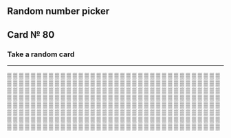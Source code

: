 ## Random number picker 

## Card № 80

### Take a random card
----
[▒](85.md) [▒](82.md) [▒](9.md) [▒](69.md) [▒](82.md) [▒](21.md) [▒](58.md) [▒](95.md) [▒](98.md) [▒](55.md) [▒](63.md) [▒](18.md) [▒](51.md) [▒](93.md) [▒](75.md) [▒](95.md) [▒](62.md) [▒](4.md) [▒](29.md) [▒](38.md) [▒](0.md) [▒](25.md) [▒](29.md) [▒](81.md) [▒](39.md) [▒](8.md) [▒](77.md) [▒](31.md) [▒](52.md) [▒](70.md) [▒](49.md) [▒](20.md) [▒](97.md) [▒](22.md) [▒](67.md) [▒](13.md) [▒](27.md) [▒](40.md) [▒](98.md) [▒](18.md) [▒](38.md) [▒](23.md) [▒](26.md) [▒](56.md) [▒](5.md) [▒](15.md) [▒](75.md) [▒](42.md) [▒](23.md) [▒](18.md) [▒](59.md) [▒](93.md) [▒](91.md) [▒](58.md) [▒](61.md) [▒](88.md) [▒](66.md) [▒](88.md) [▒](41.md) [▒](45.md) [▒](21.md) [▒](42.md) [▒](97.md) [▒](63.md) [▒](58.md) [▒](90.md) [▒](76.md) [▒](48.md) [▒](57.md) [▒](56.md) [▒](19.md) [▒](90.md) [▒](79.md) [▒](58.md) [▒](82.md) [▒](69.md) [▒](8.md) [▒](19.md) [▒](36.md) [▒](16.md) [▒](18.md) [▒](9.md) [▒](33.md) [▒](31.md) [▒](80.md) [▒](16.md) [▒](47.md) [▒](1.md) [▒](92.md) [▒](79.md) [▒](35.md) [▒](22.md) [▒](94.md) [▒](28.md) [▒](61.md) [▒](74.md) [▒](87.md) [▒](7.md) [▒](25.md) [▒](57.md) [▒](43.md) [▒](43.md) [▒](89.md) [▒](7.md) [▒](35.md) [▒](41.md) [▒](67.md) [▒](89.md) [▒](19.md) [▒](4.md) [▒](16.md) [▒](80.md) [▒](12.md) [▒](37.md) [▒](96.md) [▒](14.md) [▒](94.md) [▒](30.md) [▒](15.md) [▒](2.md) [▒](68.md) [▒](88.md) [▒](29.md) [▒](73.md) [▒](24.md) [▒](15.md) [▒](83.md) [▒](87.md) [▒](57.md) [▒](93.md) [▒](35.md) [▒](71.md) [▒](78.md) [▒](9.md) [▒](95.md) [▒](74.md) [▒](46.md) [▒](21.md) [▒](65.md) [▒](21.md) [▒](33.md) [▒](25.md) [▒](37.md) [▒](99.md) [▒](46.md) [▒](53.md) [▒](31.md) [▒](17.md) [▒](54.md) [▒](68.md) [▒](3.md) [▒](92.md) [▒](83.md) [▒](49.md) [▒](98.md) [▒](47.md) [▒](0.md) [▒](32.md) [▒](70.md) [▒](78.md) [▒](77.md) [▒](48.md) [▒](7.md) [▒](76.md) [▒](40.md) [▒](65.md) [▒](72.md) [▒](50.md) [▒](66.md) [▒](50.md) [▒](84.md) [▒](10.md) [▒](64.md) [▒](62.md) [▒](73.md) [▒](97.md) [▒](27.md) [▒](96.md) [▒](87.md) [▒](12.md) [▒](84.md) [▒](83.md) [▒](37.md) [▒](85.md) [▒](91.md) [▒](74.md) [▒](80.md) [▒](72.md) [▒](6.md) [▒](83.md) [▒](92.md) [▒](10.md) [▒](93.md) [▒](14.md) [▒](32.md) [▒](40.md) [▒](32.md) [▒](20.md) [▒](69.md) [▒](66.md) [▒](28.md) [▒](30.md) [▒](2.md) [▒](62.md) [▒](62.md) [▒](13.md) [▒](5.md) [▒](46.md) [▒](96.md) [▒](75.md) [▒](44.md) [▒](7.md) [▒](26.md) [▒](79.md) [▒](55.md) [▒](64.md) [▒](71.md) [▒](56.md) [▒](81.md) [▒](68.md) [▒](46.md) [▒](19.md) [▒](64.md) [▒](75.md) [▒](65.md) [▒](27.md) [▒](34.md) [▒](22.md) [▒](30.md) [▒](13.md) [▒](34.md) [▒](67.md) [▒](23.md) [▒](34.md) [▒](0.md) [▒](45.md) [▒](5.md) [▒](91.md) [▒](3.md) [▒](39.md) [▒](11.md) [▒](61.md) [▒](59.md) [▒](96.md) [▒](72.md) [▒](20.md) [▒](43.md) [▒](23.md) [▒](70.md) [▒](76.md) [▒](77.md) [▒](65.md) [▒](89.md) [▒](11.md) [▒](99.md) [▒](54.md) [▒](29.md) [▒](5.md) [▒](64.md) [▒](9.md) [▒](94.md) [▒](90.md) [▒](48.md) [▒](56.md) [▒](45.md) [▒](92.md) [▒](84.md) [▒](52.md) [▒](16.md) [▒](49.md) [▒](22.md) [▒](8.md) [▒](17.md) [▒](57.md) [▒](55.md) [▒](48.md) [▒](49.md) [▒](10.md) [▒](91.md) [▒](44.md) [▒](31.md) [▒](42.md) [▒](63.md) [▒](71.md) [▒](98.md) [▒](59.md) [▒](53.md) [▒](28.md) 